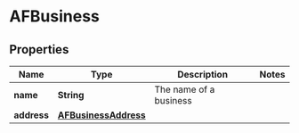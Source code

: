 

# AFBusiness


## Properties

| Name | Type | Description | Notes |
|------------ | ------------- | ------------- | -------------|
|**name** | **String** | The name of a business |  |
|**address** | [**AFBusinessAddress**](AFBusinessAddress.md) |  |  |



